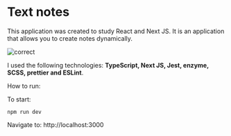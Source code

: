
# Text notes

This application was created to study React and Next JS. It is an application that allows you to create notes dynamically.

![correct](https://user-images.githubusercontent.com/35200622/104136925-f44f8d80-5377-11eb-9814-2b6d57bc3e3d.png)


I used the following technologies: **TypeScript, Next JS, Jest, enzyme, SCSS, prettier and ESLint**.

How to run:

To start:
```
npm run dev
```
Navigate to: http://localhost:3000 
